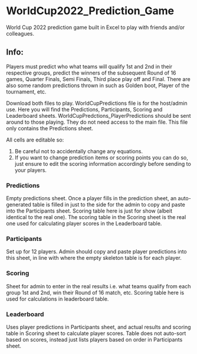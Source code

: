# WorldCup2022_Prediction_Game
World Cup 2022 prediction game built in Excel to play with friends and/or colleagues.

## Info:
Players must predict who what teams will qualify 1st and 2nd in their respective groups, predict the winners of the subsequent Round of 16 games, Quarter Finals, Semi Finals, Third place play off and Final. There are also some random predictions thrown in such as Golden boot, Player of the tournament, etc.

Download both files to play. 
WorldCupPredictions file is for the host/admin use. Here you will find the Predictions, Participants, Scoring and Leaderboard sheets.
WorldCupPredctions_PlayerPredictions should be sent around to those playing. They do not need access to the main file. This file only contains the Predictions sheet.

All cells are editable so:
1) Be careful not to accidentally change any equations.
2) If you want to change prediction items or scoring points you can do so, just ensure to edit the scoring information accordingly before sending to your players.

### Predictions
Empty predictions sheet. Once a player fills in the prediction sheet, an auto-generated table is filled in just to the side for the admin to copy and paste into the Participants sheet.
Scoring table here is just for show (albeit identical to the real one). The scoring table in the Scoring sheet is the real one used for calculating player scores in the Leaderboard table. 

### Participants
Set up for 12 players. Admin should copy and paste player predictions into this sheet, in line with where the empty skeleton table is for each player.

### Scoring
Sheet for admin to enter in the real results i.e. what teams qualify from each group 1st and 2nd, win their Round of 16 match, etc.
Scoring table here is used for calculations in leaderboard table.

### Leaderboard
Uses player predictions in Participants sheet, and actual results and scoring table in Scoring sheet to calculate player scores. Table does not auto-sort based on scores, instead just lists players based on order in Participants sheet.
